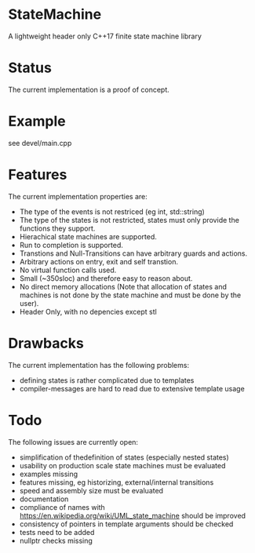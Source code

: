 # StateMachine
A lightweight header only C++17 finite state machine library

# Status
The current implementation is a proof of concept.

# Example

see devel/main.cpp

# Features
The current implementation properties are:
- The type of the events is not restriced (eg int, std::string)
- The type of the states is not restricted, states must only provide the functions they support.
- Hierachical state machines are supported.
- Run to completion is supported.
- Transtions and Null-Transitions can have arbitrary guards and actions.
- Arbitrary actions on entry, exit and self transtion.
- No virtual function calls used.
- Small (~350sloc) and therefore easy to reason about.
- No direct memory allocations (Note that allocation of states and machines is not done by the state machine and must be done by the user).
- Header Only, with no depencies except stl

# Drawbacks
The current implementation has the following problems:
 - defining states is rather complicated due to templates
 - compiler-messages are hard to read due to extensive template usage


# Todo
The following issues are currently open:
 - simplification of thedefinition of states (especially nested states)
 - usability on production scale state machines must be evaluated
 - examples missing
 - features missing, eg historizing, external/internal transitions
 - speed and assembly size must be evaluated
 - documentation
 - compliance of names with https://en.wikipedia.org/wiki/UML_state_machine should be improved
 - consistency of pointers in template arguments should be checked
 - tests need to be added
 - nullptr checks missing
